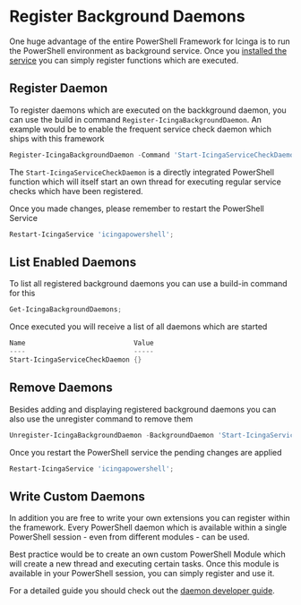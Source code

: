 Register Background Daemons
===

One huge advantage of the entire PowerShell Framework for Icinga is to run the PowerShell environment as background service. Once you [installed the service](01-Install-Service.md) you can simply register functions which are executed.

Register Daemon
---

To register daemons which are executed on the backkground daemon, you can use the build in command `Register-IcingaBackgroundDaemon`. An example would be to enable the frequent service check daemon which ships with this framework

```powershell
Register-IcingaBackgroundDaemon -Command 'Start-IcingaServiceCheckDaemon';
```

The `Start-IcingaServiceCheckDaemon` is a directly integrated PowerShell function which will itself start an own thread for executing regular service checks which have been registered.

Once you made changes, please remember to restart the PowerShell Service

```powershell
Restart-IcingaService 'icingapowershell';
```

List Enabled Daemons
---

To list all registered background daemons you can use a build-in command for this

```powershell
Get-IcingaBackgroundDaemons;
```

Once executed you will receive a list of all daemons which are started

```powershell
Name                           Value
----                           -----
Start-IcingaServiceCheckDaemon {}
```

Remove Daemons
---

Besides adding and displaying registered background daemons you can also use the unregister command to remove them

```powershell
Unregister-IcingaBackgroundDaemon -BackgroundDaemon 'Start-IcingaServiceCheckDaemon';
```

Once you restart the PowerShell service the pending changes are applied

```powershell
Restart-IcingaService 'icingapowershell';
```

Write Custom Daemons
---

In addition you are free to write your own extensions you can register within the framework. Every PowerShell daemon which is available within a single PowerShell session - even from different modules - can be used.

Best practice would be to create an own custom PowerShell Module which will create a new thread and executing certain tasks. Once this module is available in your PowerShell session, you can simply register and use it.

For a detailed guide you should check out the [daemon developer guide](../developerguide/10-Custom-Daemons.md).
